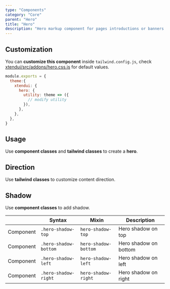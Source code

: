 ```yaml
---
type: "Components"
category: "Core"
parent: "Hero"
title: "Hero"
description: "Hero markup component for pages introductions or banners."
---
```


## Customization

You can **customize this component** inside `tailwind.config.js`, check [xtendui/src/addons/hero.css.js](https://github.com/minimit/xtendui/blob/master/src/addons/hero.css.js) for default values.

```jsx
module.exports = {
  theme:{
    xtendui: {
      hero: {
        utility: theme => ({
          // modify utility
        }),
      },
    },
  },
}
```

## Usage

Use **component classes** and **tailwind classes** to create a **hero**.

<demo>
  <demovanilla src="vanilla/components/core/hero/usage">
  </demovanilla>
</demo>

## Direction

Use **tailwind classes** to customize content direction.

<demo>
  <demovanilla src="vanilla/components/core/hero/direction">
  </demovanilla>
</demo>

## Shadow

Use **component classes** to add shadow.

<div class="table-scroll">

|               | Syntax                          | Mixin               | Description                   |
| ----------------------- | ----------------------------------------- | ----------------------------- | ----------------------------- |
| Component                  | `.hero-shadow-top`                     | `hero-shadow-top`                | Hero shadow on top            |
| Component                  | `.hero-shadow-bottom`                     | `hero-shadow-bottom`                | Hero shadow on bottom            |
| Component                  | `.hero-shadow-left`                     | `hero-shadow-left`                | Hero shadow on left            |
| Component                  | `.hero-shadow-right`                     | `hero-shadow-right`                | Hero shadow on right            |

</div>

<demo>
  <demovanilla src="vanilla/components/core/hero/shadow">
  </demovanilla>
</demo>
